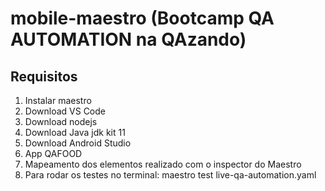 # mobile-maestro (Bootcamp QA AUTOMATION na QAzando)

## Requisitos

1. Instalar maestro
2. Download VS Code
3. Download nodejs
4. Download Java jdk kit 11
5. Download Android Studio
6. App QAFOOD
7. Mapeamento dos elementos realizado com o inspector do Maestro
8. Para rodar os testes no terminal: maestro test live-qa-automation.yaml
